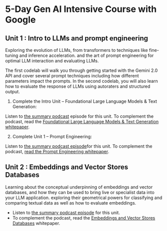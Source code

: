 # 5-Day Gen AI Intensive Course with Google

## Unit 1 : Intro to LLMs and prompt engineering

Exploring the evolution of LLMs, from transformers to techniques like fine-tuning and inference acceleration. and the art of prompt engineering for optimal LLM interaction and evaluating LLMs.

The first codelab will walk you through getting started with the Gemini 2.0 API and cover several prompt techniques including how different parameters impact the prompts. In the second codelab, you will also learn how to evaluate the response of LLMs using autoraters and structured output.

1. Complete the Intro Unit – Foundational Large Language Models & Text Generation:

Listen to [the summary podcast](https://www.youtube.com/watch?v=Na3O4Pkbp-U&list=PLqFaTIg4myu_yKJpvF8WE2JfaG5kGuvoE&index=1) episode for this unit.
To complement the podcast, read the [Foundational Large Language Models & Text Generation whitepaper](https://www.kaggle.com/whitepaper-foundational-llm-and-text-generation).

2. Complete Unit 1 – Prompt Engineering:

Listen to [the summary podcast episode](https://www.youtube.com/watch?v=CFtX0ZyLSAY&list=PLqFaTIg4myu_yKJpvF8WE2JfaG5kGuvoE&index=2)for this unit.
To complement the podcast, [read the Prompt Engineering whitepaper](https://www.kaggle.com/whitepaper-prompt-engineering).

## Unit 2 : Embeddings and Vector Stores Databases

Learning about the conceptual underpinning of embeddings and vector databases, and how they can be used to bring live or specialist data into your LLM application. exploring their geometrical powers for classifying and comparing textual data as well as how to evaluate embeddings.

<ul>
    <li>Listen to <a href="https://www.youtube.com/watch?v=xCAVsst6WJ8&list=PLqFaTIg4myu_yKJpvF8WE2JfaG5kGuvoE&index=3">the summary podcast episode</a> for this unit.</li>
    <li>To complement the podcast, read the <a href="https://kaggle.com/whitepaper-embeddings-and-vector-stores">Embeddings and Vector Stores Databases</a> whitepaper.</li>
    
</ul>
